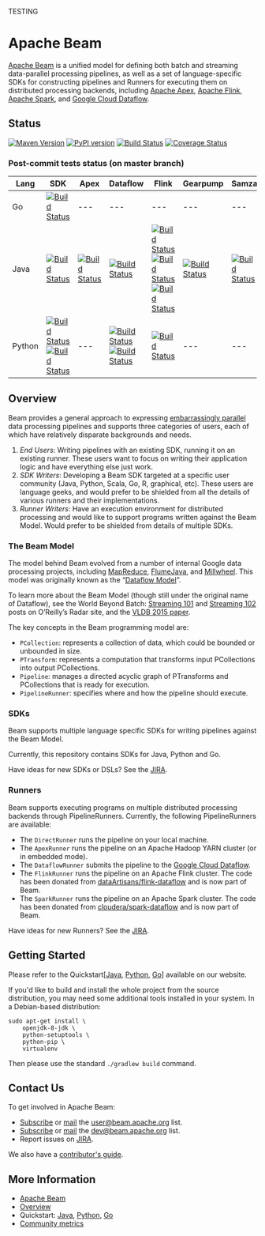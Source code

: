 <!--
    Licensed to the Apache Software Foundation (ASF) under one
    or more contributor license agreements.  See the NOTICE file
    distributed with this work for additional information
    regarding copyright ownership.  The ASF licenses this file
    to you under the Apache License, Version 2.0 (the
    "License"); you may not use this file except in compliance
    with the License.  You may obtain a copy of the License at

      http://www.apache.org/licenses/LICENSE-2.0

    Unless required by applicable law or agreed to in writing,
    software distributed under the License is distributed on an
    "AS IS" BASIS, WITHOUT WARRANTIES OR CONDITIONS OF ANY
    KIND, either express or implied.  See the License for the
    specific language governing permissions and limitations
    under the License.
-->

TESTING

# Apache Beam

[Apache Beam](http://beam.apache.org/) is a unified model for defining both batch and streaming data-parallel processing pipelines, as well as a set of language-specific SDKs for constructing pipelines and Runners for executing them on distributed processing backends, including [Apache Apex](http://apex.apache.org/), [Apache Flink](http://flink.apache.org/), [Apache Spark](http://spark.apache.org/), and [Google Cloud Dataflow](http://cloud.google.com/dataflow/).

## Status

[![Maven Version](https://maven-badges.herokuapp.com/maven-central/org.apache.beam/beam-sdks-java-core/badge.svg)](http://search.maven.org/#search|gav|1|g:"org.apache.beam")
[![PyPI version](https://badge.fury.io/py/apache-beam.svg)](https://badge.fury.io/py/apache-beam)
[![Build Status](https://builds.apache.org/buildStatus/icon?job=beam_PostCommit_Java)](https://builds.apache.org/job/beam_PostCommit_Java)
[![Coverage Status](https://coveralls.io/repos/github/apache/beam/badge.svg?branch=master)](https://coveralls.io/github/apache/beam?branch=master)

### Post-commit tests status (on master branch)

Lang | SDK | Apex | Dataflow | Flink | Gearpump | Samza | Spark
--- | --- | --- | --- | --- | --- | --- | ---
Go | [![Build Status](https://builds.apache.org/job/beam_PostCommit_Go/lastCompletedBuild/badge/icon)](https://builds.apache.org/job/beam_PostCommit_Go/lastCompletedBuild/) | --- | --- | --- | --- | --- | ---
Java | [![Build Status](https://builds.apache.org/job/beam_PostCommit_Java/lastCompletedBuild/badge/icon)](https://builds.apache.org/job/beam_PostCommit_Java/lastCompletedBuild/) | [![Build Status](https://builds.apache.org/job/beam_PostCommit_Java_ValidatesRunner_Apex/lastCompletedBuild/badge/icon)](https://builds.apache.org/job/beam_PostCommit_Java_ValidatesRunner_Apex/lastCompletedBuild/) | [![Build Status](https://builds.apache.org/job/beam_PostCommit_Java_ValidatesRunner_Dataflow/lastCompletedBuild/badge/icon)](https://builds.apache.org/job/beam_PostCommit_Java_ValidatesRunner_Dataflow/lastCompletedBuild/) | [![Build Status](https://builds.apache.org/job/beam_PostCommit_Java_ValidatesRunner_Flink/lastCompletedBuild/badge/icon)](https://builds.apache.org/job/beam_PostCommit_Java_ValidatesRunner_Flink/lastCompletedBuild/)<br>[![Build Status](https://builds.apache.org/job/beam_PostCommit_Java_PVR_Flink_Batch/lastCompletedBuild/badge/icon)](https://builds.apache.org/job/beam_PostCommit_Java_PVR_Flink_Batch/lastCompletedBuild/)<br>[![Build Status](https://builds.apache.org/job/beam_PostCommit_Java_PVR_Flink_Streaming/lastCompletedBuild/badge/icon)](https://builds.apache.org/job/beam_PostCommit_Java_PVR_Flink_Streaming/lastCompletedBuild/) | [![Build Status](https://builds.apache.org/job/beam_PostCommit_Java_ValidatesRunner_Gearpump/lastCompletedBuild/badge/icon)](https://builds.apache.org/job/beam_PostCommit_Java_ValidatesRunner_Gearpump/lastCompletedBuild/) | [![Build Status](https://builds.apache.org/job/beam_PostCommit_Java_ValidatesRunner_Samza/lastCompletedBuild/badge/icon)](https://builds.apache.org/job/beam_PostCommit_Java_ValidatesRunner_Samza/lastCompletedBuild/) | [![Build Status](https://builds.apache.org/job/beam_PostCommit_Java_ValidatesRunner_Spark/lastCompletedBuild/badge/icon)](https://builds.apache.org/job/beam_PostCommit_Java_ValidatesRunner_Spark/lastCompletedBuild/)
Python | [![Build Status](https://builds.apache.org/job/beam_PostCommit_Python_Verify/lastCompletedBuild/badge/icon)](https://builds.apache.org/job/beam_PostCommit_Python_Verify/lastCompletedBuild/)<br>[![Build Status](https://builds.apache.org/job/beam_PostCommit_Python3_Verify/lastCompletedBuild/badge/icon)](https://builds.apache.org/job/beam_PostCommit_Python3_Verify/lastCompletedBuild/) | --- | [![Build Status](https://builds.apache.org/job/beam_PostCommit_Py_VR_Dataflow/lastCompletedBuild/badge/icon)](https://builds.apache.org/job/beam_PostCommit_Py_VR_Dataflow/lastCompletedBuild/) <br> [![Build Status](https://builds.apache.org/job/beam_PostCommit_Py_ValCont/lastCompletedBuild/badge/icon)](https://builds.apache.org/job/beam_PostCommit_Py_ValCont/lastCompletedBuild/) | [![Build Status](https://builds.apache.org/job/beam_PreCommit_Python_PVR_Flink_Cron/lastCompletedBuild/badge/icon)](https://builds.apache.org/job/beam_PreCommit_Python_PVR_Flink_Cron/lastCompletedBuild/) | --- | --- | ---

## Overview

Beam provides a general approach to expressing [embarrassingly parallel](https://en.wikipedia.org/wiki/Embarrassingly_parallel) data processing pipelines and supports three categories of users, each of which have relatively disparate backgrounds and needs.

1. _End Users_: Writing pipelines with an existing SDK, running it on an existing runner. These users want to focus on writing their application logic and have everything else just work.
2. _SDK Writers_: Developing a Beam SDK targeted at a specific user community (Java, Python, Scala, Go, R, graphical, etc). These users are language geeks, and  would prefer to be shielded from all the details of various runners and their implementations.
3. _Runner Writers_: Have an execution environment for distributed processing and would like to support programs written against the Beam Model. Would prefer to be shielded from details of multiple SDKs.

### The Beam Model

The model behind Beam evolved from a number of internal Google data processing projects, including [MapReduce](http://research.google.com/archive/mapreduce.html), [FlumeJava](http://research.google.com/pubs/pub35650.html), and [Millwheel](http://research.google.com/pubs/pub41378.html). This model was originally known as the “[Dataflow Model](http://www.vldb.org/pvldb/vol8/p1792-Akidau.pdf)”.

To learn more about the Beam Model (though still under the original name of Dataflow), see the World Beyond Batch: [Streaming 101](https://www.oreilly.com/ideas/the-world-beyond-batch-streaming-101) and [Streaming 102](https://www.oreilly.com/ideas/the-world-beyond-batch-streaming-102) posts on O’Reilly’s Radar site, and the [VLDB 2015 paper](http://www.vldb.org/pvldb/vol8/p1792-Akidau.pdf).

The key concepts in the Beam programming model are:

* `PCollection`: represents a collection of data, which could be bounded or unbounded in size.
* `PTransform`: represents a computation that transforms input PCollections into output PCollections.
* `Pipeline`: manages a directed acyclic graph of PTransforms and PCollections that is ready for execution.
* `PipelineRunner`: specifies where and how the pipeline should execute.

### SDKs

Beam supports multiple language specific SDKs for writing pipelines against the Beam Model.

Currently, this repository contains SDKs for Java, Python and Go.

Have ideas for new SDKs or DSLs? See the [JIRA](https://issues.apache.org/jira/issues/?jql=project%20%3D%20BEAM%20AND%20component%20%3D%20sdk-ideas).

### Runners

Beam supports executing programs on multiple distributed processing backends through PipelineRunners. Currently, the following PipelineRunners are available:

- The `DirectRunner` runs the pipeline on your local machine.
- The `ApexRunner` runs the pipeline on an Apache Hadoop YARN cluster (or in embedded mode).
- The `DataflowRunner` submits the pipeline to the [Google Cloud Dataflow](http://cloud.google.com/dataflow/).
- The `FlinkRunner` runs the pipeline on an Apache Flink cluster. The code has been donated from [dataArtisans/flink-dataflow](https://github.com/dataArtisans/flink-dataflow) and is now part of Beam.
- The `SparkRunner` runs the pipeline on an Apache Spark cluster. The code has been donated from [cloudera/spark-dataflow](https://github.com/cloudera/spark-dataflow) and is now part of Beam.

Have ideas for new Runners? See the [JIRA](https://issues.apache.org/jira/issues/?jql=project%20%3D%20BEAM%20AND%20component%20%3D%20runner-ideas).

## Getting Started

Please refer to the Quickstart[[Java](https://beam.apache.org/get-started/quickstart-java), [Python](https://beam.apache.org/get-started/quickstart-py), [Go](https://beam.apache.org/get-started/quickstart-go)] available on our website.

If you'd like to build and install the whole project from the source distribution, you may need some additional tools installed
in your system. In a Debian-based distribution:

```
sudo apt-get install \
    openjdk-8-jdk \
    python-setuptools \
    python-pip \
    virtualenv
```

Then please use the standard `./gradlew build` command.

## Contact Us

To get involved in Apache Beam:

* [Subscribe](mailto:user-subscribe@beam.apache.org) or [mail](mailto:user@beam.apache.org) the [user@beam.apache.org](http://mail-archives.apache.org/mod_mbox/beam-user/) list.
* [Subscribe](mailto:dev-subscribe@beam.apache.org) or [mail](mailto:dev@beam.apache.org) the [dev@beam.apache.org](http://mail-archives.apache.org/mod_mbox/beam-dev/) list.
* Report issues on [JIRA](https://issues.apache.org/jira/browse/BEAM).

We also have a [contributor's guide](https://beam.apache.org/contribute/contribution-guide/).

## More Information

* [Apache Beam](http://beam.apache.org)
* [Overview](http://beam.apache.org/use/beam-overview/)
* Quickstart: [Java](https://beam.apache.org/get-started/quickstart-java), [Python](https://beam.apache.org/get-started/quickstart-py), [Go](https://beam.apache.org/get-started/quickstart-go)
* [Community metrics](https://s.apache.org/beam-community-metrics)
